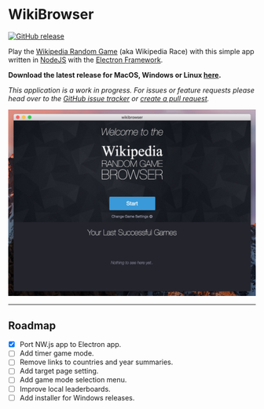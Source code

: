 # WikiBrowser
[![GitHub release](https://img.shields.io/github/release/lesander/wikibrowser.svg?style=flat-square)]()

Play the [Wikipedia Random Game](https://en.wikipedia.org/wiki/Wikipedia:Wiki_Game) (aka Wikipedia Race) with this simple app written in [NodeJS](https://nodejs.org) with the [Electron Framework](https://electron.atom.io).

**Download the latest release for MacOS, Windows or Linux [here](https://github.com/lesander/wikibrowser/releases/latest).**

*This application is a work in progress. For issues or feature requests please head over to the [GitHub issue tracker](https://github.com/lesander/wikibrowser/issues) or [create a pull request](https://github.com/lesander/wikibrowser/compare).*

![](assets/img/screenshot.png)

---

## Roadmap
- [x] Port NW.js app to Electron app.
- [ ] Add timer game mode.
- [ ] Remove links to countries and year summaries.
- [ ] Add target page setting.
- [ ] Add game mode selection menu.
- [ ] Improve local leaderboards.
- [ ] Add installer for Windows releases.

